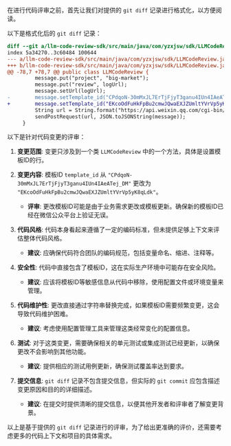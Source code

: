 在进行代码评审之前，首先让我们对提供的 `git diff` 记录进行格式化，以方便阅读。

以下是格式化后的 `git diff` 记录：

```diff
diff --git a/llm-code-review-sdk/src/main/java/com/yzxjsw/sdk/LLMCodeReview.java b/llm-code-review-sdk/src/main/java/com/yzxjsw/sdk/LLMCodeReview.java
index 5a34270..3c60484 100644
--- a/llm-code-review-sdk/src/main/java/com/yzxjsw/sdk/LLMCodeReview.java
+++ b/llm-code-review-sdk/src/main/java/com/yzxjsw/sdk/LLMCodeReview.java
@@ -78,7 +78,7 @@ public class LLMCodeReview {
         message.put("project", "big-market");
         message.put("review", logUrl);
         message.setUrl(logUrl);
-        message.setTemplate_id("CPdqoN-30mMxJL7ErTjFjyT3ganu4IUn4IAeATej_DM");
+        message.setTemplate_id("EKcoOdFuHkFpBu2cmwJQwaEXJZUmltYVrVp5yK8qLdk");
         String url = String.format("https://api.weixin.qq.com/cgi-bin/message/template/send?access_token=%s", accessToken);
         sendPostRequest(url, JSON.toJSONString(message));
     }
```

以下是针对代码变更的评审：

1. **变更范围**: 变更只涉及到一个类 `LLMCodeReview` 中的一个方法，具体是设置模板ID的行。

2. **变更内容**: 模板ID `template_id` 从 `"CPdqoN-30mMxJL7ErTjFjyT3ganu4IUn4IAeATej_DM"` 更改为 `"EKcoOdFuHkFpBu2cmwJQwaEXJZUmltYVrVp5yK8qLdk"`。

   - **评审**: 更改模板ID可能是由于业务需求更改或模板更新。确保新的模板ID已经在微信公众平台上验证无误。

3. **代码风格**: 代码本身看起来遵循了一定的编码标准，但未提供足够上下文来评估整体代码风格。

   - **建议**: 应确保代码符合团队的编码规范，包括变量命名、缩进、注释等。

4. **安全性**: 代码中直接包含了模板ID，这在实际生产环境中可能存在安全风险。

   - **建议**: 应该将模板ID等敏感信息从代码中移除，使用配置文件或环境变量来管理。

5. **代码维护性**: 更改直接通过字符串替换完成，如果模板ID需要频繁变更，这会导致代码维护困难。

   - **建议**: 考虑使用配置管理工具来管理这类经常变化的配置信息。

6. **测试**: 对于这类变更，需要确保相关的单元测试或集成测试已经更新，以确保更改不会影响到其他功能。

   - **建议**: 提供相应的测试用例更新，确保测试覆盖率达到要求。

7. **提交信息**: `git diff` 记录不包含提交信息，但实际的 `git commit` 应包含描述变更原因和目的的详细描述。

   - **建议**: 在提交时提供清晰的提交信息，以便其他开发者和评审者了解变更背景。

以上是基于提供的 `git diff` 记录进行的评审，为了给出更准确的评价，还需要考虑更多的代码上下文和项目的具体需求。